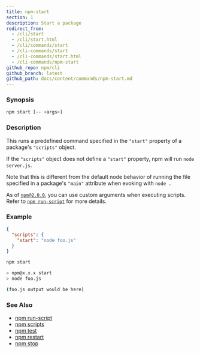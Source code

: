 ```yaml
---
title: npm-start
section: 1
description: Start a package
redirect_from:
  - /cli/start
  - /cli/start.html
  - /cli/commands/start
  - /cli-commands/start
  - /cli-commands/start.html
  - /cli-commands/npm-start
github_repo: npm/cli
github_branch: latest
github_path: docs/content/commands/npm-start.md
---
```


### Synopsis

```bash
npm start [-- <args>]
```

### Description

This runs a predefined command specified in the `"start"` property of
a package's `"scripts"` object.

If the `"scripts"` object does not define a  `"start"` property, npm
will run `node server.js`.

Note that this is different from the default node behavior of running
the file specified in a package's `"main"` attribute when evoking with
`node .`

As of [`npm@2.0.0`](https://blog.npmjs.org/post/98131109725/npm-2-0-0), you can
use custom arguments when executing scripts. Refer to [`npm run-script`](/cli/v7/commands/npm-run-script) for more details.

### Example

```json
{
  "scripts": {
    "start": "node foo.js"
  }
}
```

```bash
npm start

> npm@x.x.x start
> node foo.js

(foo.js output would be here)

```

### See Also

* [npm run-script](/cli/v7/commands/npm-run-script)
* [npm scripts](/cli/v7/using-npm/scripts)
* [npm test](/cli/v7/commands/npm-test)
* [npm restart](/cli/v7/commands/npm-restart)
* [npm stop](/cli/v7/commands/npm-stop)

